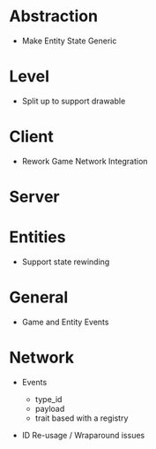 # Abstraction

- Make Entity State Generic

# Level 

- Split up to support drawable

# Client

- Rework Game Network Integration

# Server 

# Entities

- Support state rewinding

# General

- Game and Entity Events


# Network

- Events 
    - type_id
    - payload
    - trait based with a registry

- ID Re-usage / Wraparound issues
